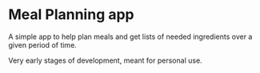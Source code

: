 # Meal Planning app

A simple app to help plan meals and get lists of needed ingredients over a given
period of time.

Very early stages of development, meant for personal use.
